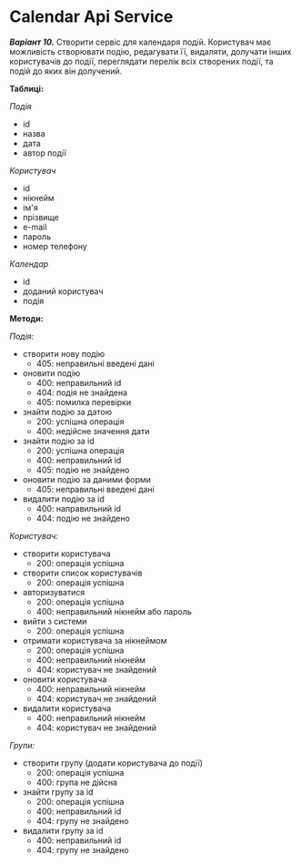 # Calendar Api Service

**_Варіант 10._** Створити сервіс для календаря подій. 
Користувач має можливість створювати подію, редагувати її, 
видаляти, долучати інших користувачів до події, переглядати 
перелік всіх створених події, та подій до яких він долучений.

**Таблиці:** 

*Подія* </br>
- id </br>
- назва </br>
- дата </br>
- автор події </br>

*Користувач*</br>
- id </br>
- нікнейм </br>
- ім'я </br>
- прізвище </br>
- e-mail </br>
- пароль </br>
- номер телефону </br>

*Календар*</br>
- id </br>
- доданий користувач </br>
- подія </br>

**Методи:**

*Подія:* </br>
- створити нову подію
  - 405: неправильні введені дані
- оновити подію 
  - 400: неправильний id
  - 404: подія не знайдена
  - 405: помилка перевірки
- знайти подію за датою
  - 200: успішна операція
  - 400: недійсне значення дати
- знайти подію за id 
  - 200: успішна операція
  - 400: неправильний id
  - 405: подію не знайдено
- оновити подію за даними форми
  - 405: неправильні введені дані
- видалити подію за id
  - 400: направильний id
  - 404: подію не знайдено

*Користувач:* </br>
- створити користувача
  - 200: операція успішна
- створити список користувачів
  - 200: операція успішна
- авторизуватися
  - 200: операція успішна
  - 400: неправильний нікнейм або пароль
- вийти з системи
  - 200: операція успішна
- отримати користувача за нікнеймом
  - 200: операція успішна
  - 400: неправильний нікнейм
  - 404: користувач не знайдений
- оновити користувача
  - 400: неправильний нікнейм
  - 404: користувач не знайдений
- видалити користувача
  - 400: неправильний нікнейм
  - 404: користувач не знайдений
  
*Групи:*
- створити групу (додати користувача до події)
  - 200: операція успішна
  - 400: група не дійсна
- знайти групу за id
  - 200: операція успішна
  - 400: неправильний id
  - 404: групу не знайдено
- видалити групу за id
  - 400: неправильний id
  - 404: групу не знайдено
